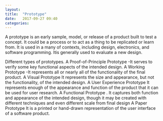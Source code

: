 ```yaml
---
layout: 
title:  "Prototype"
date:   2017-09-27 09:40
categories: 
---
```

A prototype is an early sample, model, or release of a product built to test a concept.
 It could be a  process or to act as a thing to be replicated or learn from.
 It is  used in a many of contexts, including design, electronics, and software programming.
 Itis generally used to evaluate a new design.

 Different types of prototypes.
A Proof-of-Principle Prototype 
-It serves to verify some key functional aspects of the intended design. 
A Working Prototype
-It  represents all or nearly all of the functionality of the final product.
A Visual Prototype
It  represents the size and appearance, but not the functionality, of the intended design. 
A User Experience Prototype 
It represents enough of the appearance and function of the product that it can be used for user research.
A Functional Prototype .
It captures both function and appearance of the intended design, though it may be created with different techniques and even different scale from final design
A Paper Prototype 
It is a printed or hand-drawn representation of the user interface of a software product.



